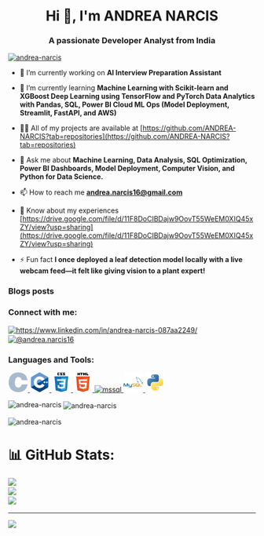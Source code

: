 <h1 align="center">Hi 👋, I'm ANDREA NARCIS</h1>
<h3 align="center">A passionate Developer Analyst from India</h3>

<p align="left"> <a href="https://github.com/ryo-ma/github-profile-trophy"><img src="https://github-profile-trophy.vercel.app/?username=andrea-narcis" alt="andrea-narcis" /></a> </p>

- 🔭 I’m currently working on **AI Interview Preparation Assistant**

- 🌱 I’m currently learning **Machine Learning with Scikit-learn and XGBoost Deep Learning using TensorFlow and PyTorch Data Analytics with Pandas, SQL, Power BI Cloud ML Ops (Model Deployment, Streamlit, FastAPI, and AWS)**

- 👨‍💻 All of my projects are available at [https://github.com/ANDREA-NARCIS?tab=repositories](https://github.com/ANDREA-NARCIS?tab=repositories)

- 💬 Ask me about **Machine Learning, Data Analysis, SQL Optimization, Power BI Dashboards, Model Deployment, Computer Vision, and Python for Data Science.**

- 📫 How to reach me **andrea.narcis16@gmail.com**

- 📄 Know about my experiences [https://drive.google.com/file/d/11F8DoCIBDajw9OovT55WeEM0XIQ45xZY/view?usp=sharing](https://drive.google.com/file/d/11F8DoCIBDajw9OovT55WeEM0XIQ45xZY/view?usp=sharing)

- ⚡ Fun fact **I once deployed a leaf detection model locally with a live webcam feed—it felt like giving vision to a plant expert!**

### Blogs posts
<!-- BLOG-POST-LIST:START -->
<!-- BLOG-POST-LIST:END -->

<h3 align="left">Connect with me:</h3>
<p align="left">
<a href="https://linkedin.com/in/https://www.linkedin.com/in/andrea-narcis-087aa2249/" target="blank"><img align="center" src="https://raw.githubusercontent.com/rahuldkjain/github-profile-readme-generator/master/src/images/icons/Social/linked-in-alt.svg" alt="https://www.linkedin.com/in/andrea-narcis-087aa2249/" height="30" width="40" /></a>
<a href="https://medium.com/@andrea.narcis16" target="blank"><img align="center" src="https://raw.githubusercontent.com/rahuldkjain/github-profile-readme-generator/master/src/images/icons/Social/medium.svg" alt="@andrea.narcis16" height="30" width="40" /></a>
</p>

<h3 align="left">Languages and Tools:</h3>
<p align="left"> <a href="https://www.cprogramming.com/" target="_blank" rel="noreferrer"> <img src="https://raw.githubusercontent.com/devicons/devicon/master/icons/c/c-original.svg" alt="c" width="40" height="40"/> </a> <a href="https://www.w3schools.com/cpp/" target="_blank" rel="noreferrer"> <img src="https://raw.githubusercontent.com/devicons/devicon/master/icons/cplusplus/cplusplus-original.svg" alt="cplusplus" width="40" height="40"/> </a> <a href="https://www.w3schools.com/css/" target="_blank" rel="noreferrer"> <img src="https://raw.githubusercontent.com/devicons/devicon/master/icons/css3/css3-original-wordmark.svg" alt="css3" width="40" height="40"/> </a> <a href="https://www.w3.org/html/" target="_blank" rel="noreferrer"> <img src="https://raw.githubusercontent.com/devicons/devicon/master/icons/html5/html5-original-wordmark.svg" alt="html5" width="40" height="40"/> </a> <a href="https://www.microsoft.com/en-us/sql-server" target="_blank" rel="noreferrer"> <img src="https://www.svgrepo.com/show/303229/microsoft-sql-server-logo.svg" alt="mssql" width="40" height="40"/> </a> <a href="https://www.mysql.com/" target="_blank" rel="noreferrer"> <img src="https://raw.githubusercontent.com/devicons/devicon/master/icons/mysql/mysql-original-wordmark.svg" alt="mysql" width="40" height="40"/> </a> <a href="https://www.python.org" target="_blank" rel="noreferrer"> <img src="https://raw.githubusercontent.com/devicons/devicon/master/icons/python/python-original.svg" alt="python" width="40" height="40"/> </a> </p>

<p><img align="left" src="https://github-readme-stats.vercel.app/api/top-langs?username=andrea-narcis&show_icons=true&locale=en&layout=compact" alt="andrea-narcis" /></p>

<p>&nbsp;<img align="center" src="https://github-readme-stats.vercel.app/api?username=andrea-narcis&show_icons=true&locale=en" alt="andrea-narcis" /></p>

<p><img align="center" src="https://github-readme-streak-stats.herokuapp.com/?user=andrea-narcis&" alt="andrea-narcis" /></p>


# 📊 GitHub Stats:
![](https://github-readme-stats.vercel.app/api?username=ANDREA-NARCIS&theme=dark&hide_border=false&include_all_commits=false&count_private=false)<br/>
![](https://nirzak-streak-stats.vercel.app/?user=ANDREA-NARCIS&theme=dark&hide_border=false)<br/>
![](https://github-readme-stats.vercel.app/api/top-langs/?username=ANDREA-NARCIS&theme=dark&hide_border=false&include_all_commits=false&count_private=false&layout=compact)

---
[![](https://visitcount.itsvg.in/api?id=ANDREA-NARCIS&icon=0&color=0)](https://visitcount.itsvg.in)

<!-- Proudly created with GPRM ( https://gprm.itsvg.in ) -->
